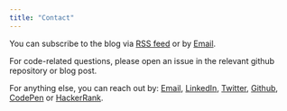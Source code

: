 ```yaml
---
title: "Contact"
---
```


You can subscribe to the blog via [RSS feed](/rss.xml) or by [Email](http://eepurl.com/bgk17b).

For code-related questions, please open an issue in the relevant github repository or blog post.

For anything else, you can reach out by: [Email](mailto:hello[@]joanmira[.]com), [LinkedIn](http://linkedin.com/in/joanmira), [Twitter](http://twitter.com/gazpachu), [Github](http://github.com/gazpachu), [CodePen](http://codepen.io/gazpachu) or [HackerRank](https://www.hackerrank.com/gazpachu).